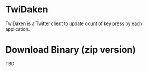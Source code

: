 # TwiDaken

TwiDaken is a Twitter client to update count of key press by each application.

# Download Binary (zip version)

TBD
